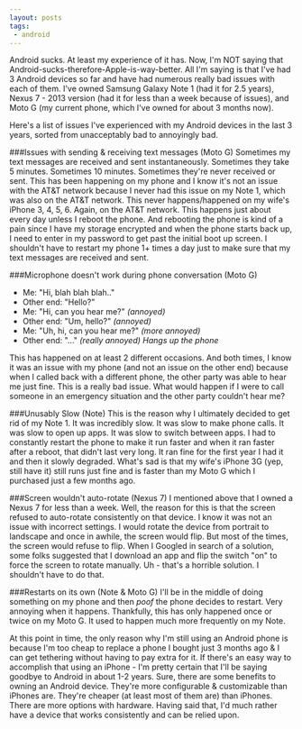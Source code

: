 ```yaml
---
layout: posts
tags:
 - android
---
```


Android sucks.  At least my experience of it has.  Now, I'm NOT saying that Android-sucks-therefore-Apple-is-way-better.  All I'm saying is that I've had 3 Android devices so far and have had numerous really bad issues with each of them.  I've owned Samsung Galaxy Note 1 (had it for 2.5 years), Nexus 7 - 2013 version (had it for less than a week because of issues), and  Moto G (my current phone, which I've owned for about 3 months now).

Here's a list of issues I've experienced with my Android devices in the last 3 years, sorted from unacceptably bad to annoyingly bad.


###Issues with sending & receiving text messages (Moto G)
Sometimes my text messages are received and sent instantaneously.  Sometimes they take 5 minutes.  Sometimes 10 minutes.  Sometimes they're never received or sent.  This has been happening on my phone and I know it's not an issue with the AT&T network because I never had this issue on my Note 1, which was also on the AT&T network.  This never happens/happened on my wife's iPhone 3, 4, 5, 6.  Again, on the AT&T network.  This happens just about every day unless I reboot the phone.  And rebooting the phone is kind of a pain since I have my storage encrypted and when the phone starts back up, I need to enter in my password to get past the initial boot up screen.  I shouldn't have to restart my phone 1+ times a day just to make sure that my text messages are received and sent.


###Microphone doesn't work during phone conversation (Moto G)
* Me: "Hi, blah blah blah.."
* Other end: "Hello?"
* Me: "Hi, can you hear me?" *(annoyed)*
* Other end: "Um, hello?" *(annoyed)*
* Me: "Uh, hi, can you hear me?" *(more annoyed)*
* Other end: "..." *(really annoyed)* *Hangs up the phone*

This has happened on at least 2 different occasions.  And both times, I know it was an issue with my phone (and not an issue on the other end) because when I called back with a different phone, the other party was able to hear me just fine.  This is a really bad issue.  What would happen if I were to call someone in an emergency situation and the other party couldn't hear me?

###Unusably Slow (Note)
This is the reason why I ultimately decided to get rid of my Note 1.  It was incredibly slow.  It was slow to make phone calls.  It was slow to open up apps.  It was slow to switch between apps.  I had to constantly restart the phone to make it run faster and when it ran faster after a reboot, that didn't last very long.  It ran fine for the first year I had it and then it slowly degraded.  What's sad is that my wife's iPhone 3G (yep, still have it) still runs just fine and is faster than my Moto G which I purchased just a few months ago.

###Screen wouldn't auto-rotate (Nexus 7)
I mentioned above that I owned a Nexus 7 for less than a week.  Well, the reason for this is that the screen refused to auto-rotate consistently on that device.  I know it was not an issue with incorrect settings.  I would rotate the device from portrait to landscape and once in awhile, the screen would flip.  But most of the times, the screen would refuse to flip.  When I Googled in search of a solution, some folks suggested that I download an app and flip the switch "on" to force the screen to rotate manually.  Uh - that's a horrible solution.  I shouldn't have to do that.

###Restarts on its own (Note & Moto G)
I'll be in the middle of doing something on my phone and then *poof* the phone decides to restart.  Very annoying when it happens.  Thankfully, this has only happened once or twice on my Moto G.  It used to happen much more frequently on my Note.

At this point in time, the only reason why I'm still using an Android phone is because I'm too cheap to replace a phone I bought just 3 months ago & I can get tethering without having to pay extra for it.  If there's an easy way to accomplish that using an iPhone - I'm pretty certain that I'll be saying goodbye to Android in about 1-2 years.  Sure, there are some benefits to owning an Android device.  They're more configurable & customizable than iPhones are.  They're cheaper (at least most of them are) than iPhones.  There are more options with hardware.  Having said that, I'd much rather have a device that works consistently and can be relied upon.
